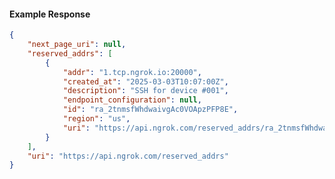 <!-- Code generated for API Clients. DO NOT EDIT. -->

#### Example Response

```json
{
	"next_page_uri": null,
	"reserved_addrs": [
		{
			"addr": "1.tcp.ngrok.io:20000",
			"created_at": "2025-03-03T10:07:00Z",
			"description": "SSH for device #001",
			"endpoint_configuration": null,
			"id": "ra_2tnmsfWhdwaivgAc0VOApzPFP8E",
			"region": "us",
			"uri": "https://api.ngrok.com/reserved_addrs/ra_2tnmsfWhdwaivgAc0VOApzPFP8E"
		}
	],
	"uri": "https://api.ngrok.com/reserved_addrs"
}
```
